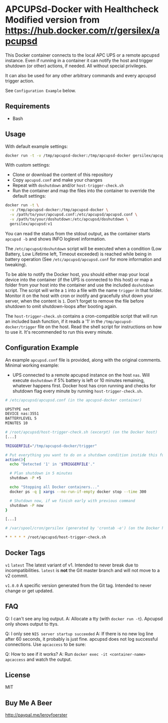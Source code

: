 APCUPSd-Docker with Healthcheck
Modified version from https://hub.docker.com/r/gersilex/apcupsd
==============

This Docker container connects to the local APC UPS or a remote apcupsd instance. Even if running in a container it can notify the host and trigger shutdown (or other) actions, if needed. All without special privileges.

It can also be used for any other arbitrary commands and every apcupsd trigger action.

See `Configuration Example` below.

Requirements
------------

- Bash

Usage
-----

With default example settings:

```sh
docker run -t -v /tmp/apcupsd-docker:/tmp/apcupsd-docker gersilex/apcupsd:v1
```

With custom settings:

- Clone or download the content of this repository
- Copy `apcupsd.conf` and make your changes
- Repeat with `doshutdown` and/or `host-trigger-check.sh`
- Run the container and map the files into the container to override the default settings:

```sh
docker run -t \
  -v /tmp/apcupsd-docker:/tmp/apcupsd-docker \
  -v /path/to/your/apcupsd.conf:/etc/apcupsd/apcupsd.conf \
  -v /path/to/your/doshutdown:/etc/apcupsd/doshutdown \
  gersilex/apcupsd:v1
```

You can read the status from the stdout output, as the container starts `apcupsd -b` and shows INFO loglevel information.

The `/etc/apcupsd/doshutdown` script will be executed when a condition (Low Battery, Low Lifetime left, Timeout exceeded) is reached while being in battery operation (See `/etc/apcupsd/apcupsd.conf` for more information and tweaking).

To be able to notify the Docker host, you should either map your local device into the container (if the UPS is connected to this host) or map a folder from your host into the container and use the included `doshutdown` script. The script will write a `1` into a file with the name `trigger` in that folder. Monitor it on the host with cron or inotify and gracefully shut down your server, when the content is `1`.
Don't forget to remove the file before shutdown to omit shutdown-loops after booting again.

The `host-trigger-check.sh` contains a cron-compatible script that will run an included bash function, if it reads a '1' in the `/tmp/apcupsd-docker/trigger` file on the host. Read the shell script for instructions on how to use it. It's recommended to run this every minute.

Configuration Example
---------------------

An example `apcupsd.conf` file is provided, along with the original comments. Minimal working example:

- UPS connected to a remote apcupsd instance on the host `nas`. Will execute `doshutdown` if 5% battery is left or 10 minutes remaining, whatever happens first. Docker host has cron running and checks for shutdown flag every minute by running `host-trigger-check.sh`.

```apache
# /etc/apcupsd/apcupsd.conf (in the apcupsd-docker container)

UPSTYPE net
DEVICE nas:3551
BATTERYLEVEL 5
MINUTES 10
```

```sh
# /root/apcupsd/host-trigger-check.sh (excerpt) (on the Docker host)
[...]

TRIGGERFILE="/tmp/apcupsd-docker/trigger"

# Put everything you want to do on a shutdown condition instide this function.
action(){
  echo "Detected '1' in '$TRIGGERFILE'."

  # Plan shutdown in 5 minutes
  shutdown -P +5

  echo "Stopping all Docker containers..."
  docker ps -q | xargs --no-run-if-empty docker stop --time 300

  # Shutdown now, if we finish early with previous command
  shutdown -P now
}

[...]
```

```sh
# /var/spool/cron/gersilex (generated by 'crontab -e') (on the Docker host)

* * * * * /root/apcupsd/host-trigger-check.sh
```

Docker Tags
-----------

`v1` `latest` The latest variant of v1. Intended to never break due to incompatibilities. `latest` is **not** the Git master branch and will not move to a v2 commit.

`v1.0.0` A specific version generated from the Git tag. Intended to never change or get updated.

FAQ
---

Q: I can't see any log output.
A: Allocate a tty (with `docker run -t`). Apcupsd only shows output to ttys.

Q: I only see `NIS server startup succeeded`
A: If there is no new log line after 60 seconds, it probably is just fine. apcupsd does not log successful connections. Use `apcaccess` to be sure:

Q: How to see if it works?
A: Run `docker exec -it <container-name> apcaccess` and watch the output.

License
-------

MIT

Buy Me A Beer
-------------

http://paypal.me/leroyfoerster
